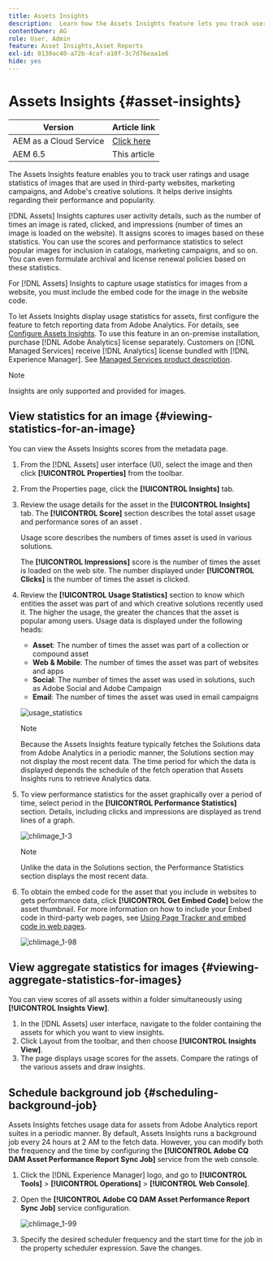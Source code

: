 ```yaml
---
title: Assets Insights
description:  Learn how the Assets Insights feature lets you track user ratings and usage statistics of images that are used in third-party websites, marketing campaigns, and Adobe's creative solutions.
contentOwner: AG
role: User, Admin
feature: Asset Insights,Asset Reports
exl-id: 0130ac40-a72b-4caf-a10f-3c7d76eaa1e6
hide: yes
---
```

# Assets Insights {#asset-insights}

| Version | Article link |
| -------- | ---------------------------- |
| AEM as a Cloud Service  |    [Click here](https://experienceleague.adobe.com/docs/experience-manager-cloud-service/content/assets/manage/assets-insights.html?lang=en)                  |
| AEM 6.5     | This article         |

The Assets Insights feature enables you to track user ratings and usage statistics of images that are used in third-party websites, marketing campaigns, and Adobe's creative solutions. It helps derive insights regarding their performance and popularity.

[!DNL Assets] Insights captures user activity details, such as the number of times an image is rated, clicked, and impressions (number of times an image is loaded on the website). It assigns scores to images based on these statistics. You can use the scores and performance statistics to select popular images for inclusion in catalogs, marketing campaigns, and so on. You can even formulate archival and license renewal policies based on these statistics.

For [!DNL Assets] Insights to capture usage statistics for images from a website, you must include the embed code for the image in the website code.

To let Assets Insights display usage statistics for assets, first configure the feature to fetch reporting data from Adobe Analytics. For details, see [Configure Assets Insights](/help/assets/configure-asset-insights.md). To use this feature in an on-premise installation, purchase [!DNL Adobe Analytics] license separately. Customers on [!DNL Managed Services] receive [!DNL Analytics] license bundled with [!DNL Experience Manager]. See [Managed Services product description](https://helpx.adobe.com/legal/product-descriptions/adobe-experience-manager-managed-services.html).

>[!NOTE]
>
>Insights are only supported and provided for images.

## View statistics for an image {#viewing-statistics-for-an-image}

You can view the Assets Insights scores from the metadata page.

1. From the [!DNL Assets] user interface (UI), select the image and then click **[!UICONTROL Properties]** from the toolbar.
1. From the Properties page, click the **[!UICONTROL Insights]** tab.
1. Review the usage details for the asset in the **[!UICONTROL Insights]** tab. The **[!UICONTROL Score]** section describes the total asset usage and performance sores of an asset .

   Usage score describes the numbers of times asset is used in various solutions.

   The **[!UICONTROL Impressions]** score is the number of times the asset is loaded on the web site. The number displayed under **[!UICONTROL Clicks]** is the number of times the asset is clicked.

1. Review the **[!UICONTROL Usage Statistics]** section to know which entities the asset was part of and which creative solutions recently used it. The higher the usage, the greater the chances that the asset is popular among users. Usage data is displayed under the following heads:

    * **Asset**: The number of times the asset was part of a collection or compound asset
    * **Web & Mobile**: The number of times the asset was part of websites and apps
    * **Social**: The number of times the asset was used in solutions, such as Adobe Social and Adobe Campaign
    * **Email**: The number of times the asset was used in email campaigns

   ![usage_statistics](assets/usage_statistics.png)

   >[!NOTE]
   >
   >Because the Assets Insights feature typically fetches the Solutions data from Adobe Analytics in a periodic manner, the Solutions section may not display the most recent data. The time period for which the data is displayed depends the schedule of the fetch operation that Assets Insights runs to retrieve Analytics data.

1. To view performance statistics for the asset graphically over a period of time, select period in the **[!UICONTROL Performance Statistics]** section. Details, including clicks and impressions are displayed as trend lines of a graph.

   ![chlimage_1-3](assets/chlimage_1-3.jpeg)

   >[!NOTE]
   >
   >Unlike the data in the Solutions section, the Performance Statistics section displays the most recent data.

1. To obtain the embed code for the asset that you include in websites to gets performance data, click **[!UICONTROL Get Embed Code]** below the asset thumbnail. For more information on how to include your Embed code in third-party web pages, see [Using Page Tracker and embed code in web pages](/help/assets/use-page-tracker.md).

   ![chlimage_1-98](assets/chlimage_1-303.png)

## View aggregate statistics for images {#viewing-aggregate-statistics-for-images}

You can view scores of all assets within a folder simultaneously using **[!UICONTROL Insights View]**.

1. In the [!DNL Assets] user interface, navigate to the folder containing the assets for which you want to view insights.
1. Click Layout from the toolbar, and then choose **[!UICONTROL Insights View]**.
1. The page displays usage scores for the assets. Compare the ratings of the various assets and draw insights.

## Schedule background job {#scheduling-background-job}

Assets Insights fetches usage data for assets from Adobe Analytics report suites in a periodic manner. By default, Assets Insights runs a background job every 24 hours at 2 AM to the fetch data. However, you can modify both the frequency and the time by configuring the **[!UICONTROL Adobe CQ DAM Asset Performance Report Sync Job]** service from the web console.

1. Click the [!DNL Experience Manager] logo, and go to **[!UICONTROL Tools]** > **[!UICONTROL Operations]** > **[!UICONTROL Web Console]**.
1. Open the **[!UICONTROL Adobe CQ DAM Asset Performance Report Sync Job]** service configuration.

   ![chlimage_1-99](assets/chlimage_1-304.png)

1. Specify the desired scheduler frequency and the start time for the job in the property scheduler expression. Save the changes.
